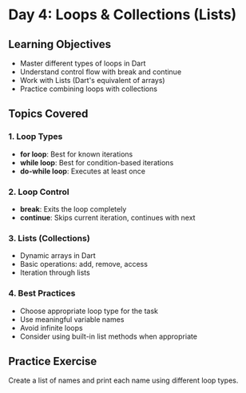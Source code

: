 # Day 4: Loops & Collections (Lists)

## Learning Objectives
- Master different types of loops in Dart
- Understand control flow with break and continue
- Work with Lists (Dart's equivalent of arrays)
- Practice combining loops with collections

## Topics Covered

### 1. Loop Types
- **for loop**: Best for known iterations
- **while loop**: Best for condition-based iterations
- **do-while loop**: Executes at least once

### 2. Loop Control
- **break**: Exits the loop completely
- **continue**: Skips current iteration, continues with next

### 3. Lists (Collections)
- Dynamic arrays in Dart
- Basic operations: add, remove, access
- Iteration through lists

### 4. Best Practices
- Choose appropriate loop type for the task
- Use meaningful variable names
- Avoid infinite loops
- Consider using built-in list methods when appropriate

## Practice Exercise
Create a list of names and print each name using different loop types.